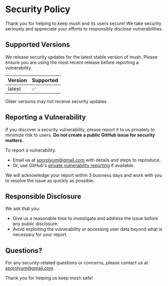 # Security Policy

Thank you for helping to keep mush and its users secure! We take security seriously and appreciate your efforts to responsibly disclose vulnerabilities.

## Supported Versions

We release security updates for the latest stable version of mush. Please ensure you are using the most recent release before reporting a vulnerability.

| Version | Supported          |
| ------- | ----------------- |
| latest  | :white_check_mark: |

Older versions may not receive security updates.

## Reporting a Vulnerability

If you discover a security vulnerability, please report it to us privately to minimize risk to users. **Do not create a public GitHub issue for security matters.**

To report a vulnerability:
- Email us at [sporolyum@gmail.com](mailto:sporolyum@gmail.com) with details and steps to reproduce.
- Or, use GitHub's [private vulnerability reporting](https://docs.github.com/en/code-security/security-advisories/guidance-on-reporting-and-writing/privately-reporting-a-security-vulnerability) if available.

We will acknowledge your report within 3 business days and work with you to resolve the issue as quickly as possible.

## Responsible Disclosure

We ask that you:
- Give us a reasonable time to investigate and address the issue before any public disclosure.
- Avoid exploiting the vulnerability or accessing user data beyond what is necessary for your report.

## Questions?

For any security-related questions or concerns, please contact us at [sporolyum@gmail.com](mailto:sporolyum@gmail.com).

Thank you for helping us keep mush safe!
